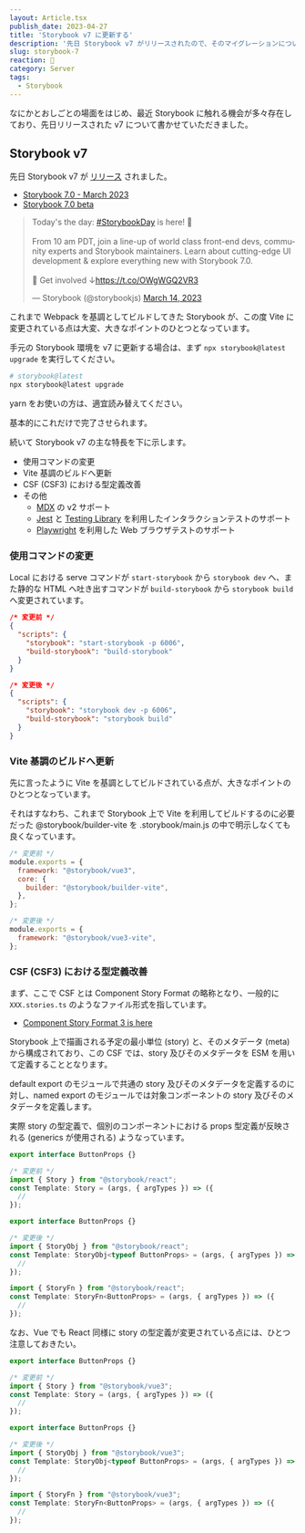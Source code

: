 ```yaml
---
layout: Article.tsx
publish_date: 2023-04-27
title: 'Storybook v7 に更新する'
description: '先日 Storybook v7 がリリースされたので、そのマイグレーションについてかいつまんで書かせていただいています。'
slug: storybook-7
reaction: 🐡
category: Server
tags:
  - Storybook
---
```


なにかとおしごとの場面をはじめ、最近 Storybook
に触れる機会が多々存在しており、先日リリースされた v7
について書かせていただきました。

## Storybook v7

先日 Storybook v7 が
[リリース](https://github.com/storybookjs/storybook/releases/tag/v7.0.0)
されました。

- [Storybook 7.0 - March 2023](https://storybook.js.org/releases/7.0)
- [Storybook 7.0 beta](https://storybook.js.org/blog/7-0-beta/)

<blockquote class="twitter-tweet"><p lang="en" dir="ltr">Today&#39;s the day: <a href="https://twitter.com/hashtag/StorybookDay?src=hash&amp;ref_src=twsrc%5Etfw">#StorybookDay</a> is here! 🎉<br><br>From 10 am PDT, join a line-up of world class front-end devs, community experts and Storybook maintainers. Learn about cutting-edge UI development &amp; explore everything new with Storybook 7.0.<br><br>📅 Get involved ↓<a href="https://t.co/OWgWGQ2VR3">https://t.co/OWgWGQ2VR3</a></p>&mdash; Storybook (@storybookjs) <a href="https://twitter.com/storybookjs/status/1635663216079405056?ref_src=twsrc%5Etfw">March 14, 2023</a></blockquote> <script async src="https://platform.twitter.com/widgets.js" charset="utf-8"></script>

これまで Webpack を基調としてビルドしてきた Storybook が、この度 Vite
に変更されている点は大変、大きなポイントのひとつとなっています。

手元の Storybook 環境を v7 に更新する場合は、まず `npx storybook@latest upgrade`
を実行してください。

```bash
# storybook@latest
npx storybook@latest upgrade
```

yarn をお使いの方は、適宜読み替えてください。

基本的にこれだけで完了させられます。

続いて Storybook v7 の主な特長を下に示します。

- 使用コマンドの変更
- Vite 基調のビルドへ更新
- CSF (CSF3) における型定義改善
- その他
  - [MDX](https://github.com/mdx-js/mdx/) の v2 サポート
  - [Jest](https://jestjs.io/ja/) と
    [Testing Library](https://testing-library.com/)
    を利用したインタラクションテストのサポート
  - [Playwright](https://github.com/microsoft/playwright) を利用した Web
    ブラウザテストのサポート

### 使用コマンドの変更

Local における serve コマンドが `start-storybook` から `storybook dev`
へ、また静的な HTML へ吐き出すコマンドが `build-storybook` から
`storybook build` へ変更されています。

```json
/* 変更前 */
{
  "scripts": {
    "storybook": "start-storybook -p 6006",
    "build-storybook": "build-storybook"
  }
}
```

```json
/* 変更後 */
{
  "scripts": {
    "storybook": "storybook dev -p 6006",
    "build-storybook": "storybook build"
  }
}
```

### Vite 基調のビルドへ更新

先に言ったように Vite
を基調としてビルドされている点が、大きなポイントのひとつとなっています。

それはすなわち、これまで Storybook 上で Vite を利用してビルドするのに必要だった
@storybook/builder-vite を .storybook/main.js
の中で明示しなくても良くなっています。

```js
/* 変更前 */
module.exports = {
  framework: "@storybook/vue3",
  core: {
    builder: "@storybook/builder-vite",
  },
};
```

```js
/* 変更後 */
module.exports = {
  framework: "@storybook/vue3-vite",
};
```

### CSF (CSF3) における型定義改善

まず、ここで CSF とは Component Story Format の略称となり、一般的に
`XXX.stories.ts` のようなファイル形式を指しています。

- [Component Story Format 3 is here](https://storybook.js.org/blog/storybook-csf3-is-here/)

Storybook 上で描画される予定の最小単位 (story) と、そのメタデータ (meta)
から構成されており、この CSF では、story 及びそのメタデータを ESM
を用いて定義することとなります。

default export のモジュールで共通の story
及びそのメタデータを定義するのに対し、named export
のモジュールでは対象コンポーネントの story 及びそのメタデータを定義します。

実際 story の型定義で、個別のコンポーネントにおける props 型定義が反映される
(generics が使用される) ようなっています。

```ts
export interface ButtonProps {}

/* 変更前 */
import { Story } from "@storybook/react";
const Template: Story = (args, { argTypes }) => ({
  //
});
```

```ts
export interface ButtonProps {}

/* 変更後 */
import { StoryObj } from "@storybook/react";
const Template: StoryObj<typeof ButtonProps> = (args, { argTypes }) => ({
  //
});

import { StoryFn } from "@storybook/react";
const Template: StoryFn<ButtonProps> = (args, { argTypes }) => ({
  //
});
```

なお、Vue でも React 同様に story
の型定義が変更されている点には、ひとつ注意しておきたい。

```ts
export interface ButtonProps {}

/* 変更前 */
import { Story } from "@storybook/vue3";
const Template: Story = (args, { argTypes }) => ({
  //
});
```

```ts
export interface ButtonProps {}

/* 変更後 */
import { StoryObj } from "@storybook/vue3";
const Template: StoryObj<typeof ButtonProps> = (args, { argTypes }) => ({
  //
});

import { StoryFn } from "@storybook/vue3";
const Template: StoryFn<ButtonProps> = (args, { argTypes }) => ({
  //
});
```
